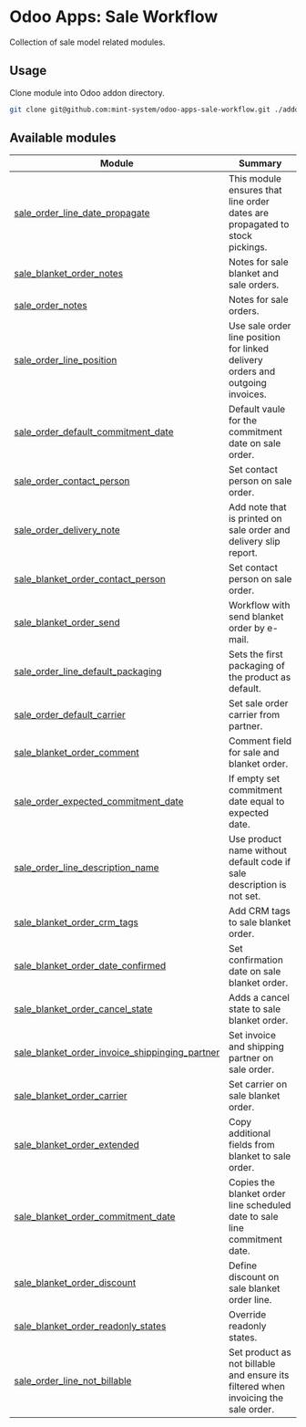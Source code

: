 # Odoo Apps: Sale Workflow

Collection of sale model related modules.

## Usage

Clone module into Odoo addon directory.

```bash
git clone git@github.com:mint-system/odoo-apps-sale-workflow.git ./addons/sale_workflow
```

## Available modules

| Module                                                                                            | Summary                                                                            |
| ------------------------------------------------------------------------------------------------- | ---------------------------------------------------------------------------------- |
| [sale_order_line_date_propagate](sale_order_line_date_propagate/)                                 | This module ensures that line order dates are propagated to stock pickings.        |
| [sale_blanket_order_notes](sale_blanket_order_notes/)                                             | Notes for sale blanket and sale orders.                                            |
| [sale_order_notes](sale_order_notes/)                                                             | Notes for sale orders.                                                             |
| [sale_order_line_position](sale_order_line_position/)                                             | Use sale order line position for linked delivery orders and outgoing invoices.     |
| [sale_order_default_commitment_date](sale_order_default_commitment_date/)                         | Default vaule for the commitment date on sale order.                               |
| [sale_order_contact_person](sale_order_contact_person/)                                           | Set contact person on sale order.                                                  |
| [sale_order_delivery_note](sale_order_delivery_note/)                                             | Add note that is printed on sale order and delivery slip report.                   |
| [sale_blanket_order_contact_person](sale_blanket_order_contact_person/)                           | Set contact person on sale order.                                                  |
| [sale_blanket_order_send](sale_blanket_order_send/)                                               | Workflow with send blanket order by e-mail.                                        |
| [sale_order_line_default_packaging](sale_order_line_default_packaging/)                           | Sets the first packaging of the product as default.                                |
| [sale_order_default_carrier](sale_order_default_carrier/)                                         | Set sale order carrier from partner.                                               |
| [sale_blanket_order_comment](sale_blanket_order_comment/)                                         | Comment field for sale and blanket order.                                          |
| [sale_order_expected_commitment_date](sale_order_expected_commitment_date/)                       | If empty set commitment date equal to expected date.                               |
| [sale_order_line_description_name](sale_order_line_description_name/)                             | Use product name without default code if sale description is not set.              |
| [sale_blanket_order_crm_tags](sale_blanket_order_crm_tags/)                                       | Add CRM tags to sale blanket order.                                                |
| [sale_blanket_order_date_confirmed](sale_blanket_order_date_confirmed/)                           | Set confirmation date on sale blanket order.                                       |
| [sale_blanket_order_cancel_state](sale_blanket_order_cancel_state/)                               | Adds a cancel state to sale blanket order.                                         |
| [sale_blanket_order_invoice_shippinging_partner](sale_blanket_order_invoice_shippinging_partner/) | Set invoice and shipping partner on sale order.                                    |
| [sale_blanket_order_carrier](sale_blanket_order_carrier/)                                         | Set carrier on sale blanket order.                                                 |
| [sale_blanket_order_extended](sale_blanket_order_extended/)                                       | Copy additional fields from blanket to sale order.                                 |
| [sale_blanket_order_commitment_date](sale_blanket_order_commitment_date/)                         | Copies the blanket order line scheduled date to sale line commitment date.         |
| [sale_blanket_order_discount](sale_blanket_order_discount/)                                       | Define discount on sale blanket order line.                                        |
| [sale_blanket_order_readonly_states](sale_blanket_order_readonly_states/)                         | Override readonly states.                                                          |
| [sale_order_line_not_billable](sale_order_line_not_billable/)                                     | Set product as not billable and ensure its filtered when invoicing the sale order. |
